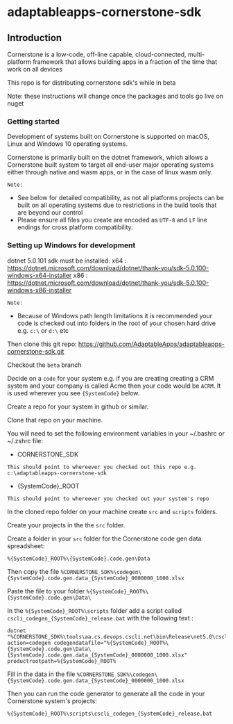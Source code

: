 # adaptableapps-cornerstone-sdk
## Introduction

Cornerstone is a low-code, off-line capable, cloud-connected, multi-platform framework that allows building apps in a fraction of the time that work on all devices

This repo is for distributing cornerstone sdk's while in beta

Note: these instructions will change once the packages and tools go live on nuget

### Getting started

Development of systems built on Cornerstone is supported on macOS, Linux and Windows 10 operating systems.

Cornerstone is primarily built on the dotnet framework, which allows a Cornerstone built system to target all end-user major operating systems either through native and wasm apps, or in the case of linux wasm only. 

`Note:`
* See below for detailed compatibility, as not all platforms projects can be built on all operating systems due to restrictions in the build tools that are beyond our control
* Please ensure all files you create are encoded as `UTF-8` and `LF` line endings for cross platform compatibility.

### Setting up Windows for development

dotnet 5.0.101 sdk must be installed:
x64 : https://dotnet.microsoft.com/download/dotnet/thank-you/sdk-5.0.100-windows-x64-installer 
x86 : https://dotnet.microsoft.com/download/dotnet/thank-you/sdk-5.0.100-windows-x86-installer

`Note:`
* Because of Windows path length limitations it is recommended your code is checked out into folders in the root of your chosen hard drive e.g. `c:\` or `d:\` etc

Then clone this git repo:
https://github.com/AdaptableApps/adaptableapps-cornerstone-sdk.git

Checkout the `beta` branch

Decide on a `code` for your system e.g. if you are creating creating a CRM system and your company is called Acme then your code would be `ACRM`. It is used wherever you see `{SystemCode}` below.

Create a repo for your system in github or similar.

Clone that repo on your machine.

You will need to set the following environment variables in your ~/.bashrc or ~/.zshrc file:
* CORNERSTONE_SDK
```
This should point to whereever you checked out this repo e.g. c:\adaptableapps-cornerstone-sdk
```
* {SystemCode}_ROOT
```
This should point to whereever you checked out your system's repo
```

In the cloned repo folder on your machine create `src` and `scripts` folders.

Create your projects in the the `src` folder.

Create a folder in your `src` folder for the Cornerstone code gen data spreadsheet:
```
%{SystemCode}_ROOT%\{SystemCode}.code.gen\Data
```

Then copy the file `%CORNERSTONE_SDK%\codegen\{SystemCode}.code.gen.data_{SystemCode}_0000000_1000.xlsx`

Paste the file to your folder `%{SystemCode}_ROOT%\{SystemCode}.code.gen\Data\`

In the `%{SystemCode}_ROOT%\scripts` folder add a script called `cscli_codegen_{SystemCode}_release.bat` with the following text :
```
dotnet "%CORNERSTONE_SDK%\tools\aa.cs.devops.cscli.net\bin\Release\net5.0\cscli.dll" action=codegen codegendatafile="%{SystemCode}_ROOT%\{SystemCode}.code.gen\Data\{SystemCode}.code.gen.data_{SystemCode}_0000000_1000.xlsx" productrootpath=%{SystemCode}_ROOT%
```

Fill in the data in the file `%CORNERSTONE_SDK%\codegen\{SystemCode}.code.gen.data_{SystemCode}_0000000_1000.xlsx`

Then you can run the code generator to generate all the code in your Cornerstone system's projects:

```
%{SystemCode}_ROOT%\scripts\cscli_codegen_{SystemCode}_release.bat
```